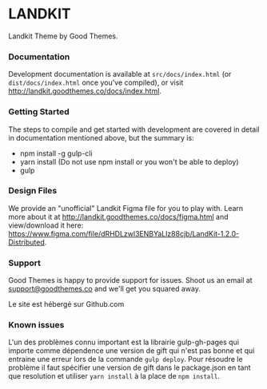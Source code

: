 # LANDKIT #

Landkit Theme by Good Themes.

### Documentation ###

Development documentation is available at `src/docs/index.html` (or `dist/docs/index.html` once you've compiled), or visit http://landkit.goodthemes.co/docs/index.html.

### Getting Started ###

The steps to compile and get started with development are covered in detail in documentation mentioned above, but the summary is:

- npm install -g gulp-cli
- yarn install (Do not use npm install or you won't be able to deploy)
- gulp

### Design Files ###

We provide an "unofficial" Landkit Figma file for you to play with. Learn more about it at http://landkit.goodthemes.co/docs/figma.html and view/download it here: https://www.figma.com/file/dRHDLzwl3ENBYaLlz88cjb/LandKit-1.2.0-Distributed.

### Support ###

Good Themes is happy to provide support for issues. Shoot us an email at support@goodthemes.co and we'll get you squared away.

Le site est hébergé sur Github.com

### Known issues ###

L'un des problèmes connu important est la librairie gulp-gh-pages qui importe comme dépendence une version de gift qui n'est pas bonne et qui entraine une erreur lors de la commande `gulp deploy`. Pour résoudre le problème il faut spécifier une version de gift dans le package.json en tant que resolution et utiliser `yarn install` à la place de `npm install`.